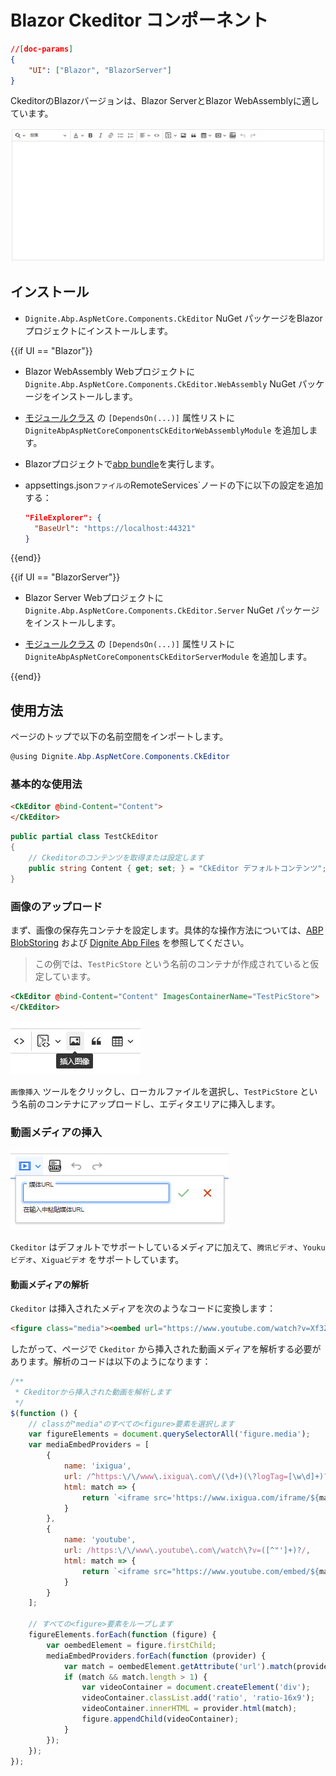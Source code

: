 # Blazor Ckeditor コンポーネント

``` json
//[doc-params]
{
    "UI": ["Blazor", "BlazorServer"]
}
```

CkeditorのBlazorバージョンは、Blazor ServerとBlazor WebAssemblyに適しています。

![Blazor Ckeditor コンポーネント](images/ckeditor.jpg)

## インストール

* `Dignite.Abp.AspNetCore.Components.CkEditor` NuGet パッケージをBlazorプロジェクトにインストールします。

{{if UI == "Blazor"}}

* Blazor WebAssembly Webプロジェクトに`Dignite.Abp.AspNetCore.Components.CkEditor.WebAssembly` NuGet パッケージをインストールします。

* [モジュールクラス](https://docs.abp.io/en/abp/latest/Module-Development-Basics) の `[DependsOn(...)]` 属性リストに `DigniteAbpAspNetCoreComponentsCkEditorWebAssemblyModule` を追加します。

* Blazorプロジェクトで[abp bundle](https://docs.abp.io/en/abp/latest/CLI#bundle)を実行します。

* appsettings.json`ファイルの`RemoteServices`ノードの下に以下の設定を追加する：
  
  ``` json
  "FileExplorer": {
    "BaseUrl": "https://localhost:44321"
  }
  ```

{{end}}

{{if UI == "BlazorServer"}}

* Blazor Server Webプロジェクトに`Dignite.Abp.AspNetCore.Components.CkEditor.Server` NuGet パッケージをインストールします。

* [モジュールクラス](https://docs.abp.io/en/abp/latest/Module-Development-Basics) の `[DependsOn(...)]` 属性リストに `DigniteAbpAspNetCoreComponentsCkEditorServerModule` を追加します。

{{end}}

## 使用方法

ページのトップで以下の名前空間をインポートします。

```csharp
@using Dignite.Abp.AspNetCore.Components.CkEditor
```

### 基本的な使用法

```html
<CkEditor @bind-Content="Content">
</CkEditor>
```

```csharp
public partial class TestCkEditor
{
    // Ckeditorのコンテンツを取得または設定します
    public string Content { get; set; } = "CkEditor デフォルトコンテンツ";
}
```

### 画像のアップロード

まず、画像の保存先コンテナを設定します。具体的な操作方法については、[ABP BlobStoring](https://docs.abp.io/zh-Hans/abp/latest/Blob-Storing) および [Dignite Abp Files](Files.md) を参照してください。

> この例では、`TestPicStore` という名前のコンテナが作成されていると仮定しています。

```html
<CkEditor @bind-Content="Content" ImagesContainerName="TestPicStore">
</CkEditor>
```

![Blazor Ckeditor 画像のアップロード](images/ckeditor-insert-pic.jpg)

`画像挿入` ツールをクリックし、ローカルファイルを選択し、`TestPicStore` という名前のコンテナにアップロードし、エディタエリアに挿入します。

### 動画メディアの挿入

![Blazor Ckeditor 動画メディアの挿入](images/ckeditor-insert-media.jpg)

`Ckeditor` はデフォルトでサポートしているメディアに加えて、`腾讯ビデオ`、`Youkuビデオ`、`Xiguaビデオ` をサポートしています。

#### 動画メディアの解析

`Ckeditor` は挿入されたメディアを次のようなコードに変換します：

```html
<figure class="media"><oembed url="https://www.youtube.com/watch?v=Xf3ZUfESLeo"></oembed></figure>
```

したがって、ページで `Ckeditor` から挿入された動画メディアを解析する必要があります。解析のコードは以下のようになります：

```javascript
/**
 * Ckeditorから挿入された動画を解析します
 */
$(function () {
    // classが"media"のすべての<figure>要素を選択します
    var figureElements = document.querySelectorAll('figure.media');
    var mediaEmbedProviders = [
        {
            name: 'ixigua',
            url: /^https:\/\/www\.ixigua\.com\/(\d+)(\?logTag=[\w\d]+)?/,
            html: match => {
                return `<iframe src='https://www.ixigua.com/iframe/${match[1]}?autoplay=0' title="Ixigua video player" allowFullScreen></iframe>`;
            }
        },
        {
            name: 'youtube',
            url: /https:\/\/www\.youtube\.com\/watch\?v=([^"']+)?/,
            html: match => {
                return `<iframe src="https://www.youtube.com/embed/${match[1]}" title="YouTube video player" allow="accelerometer; autoplay; clipboard-write; encrypted-media; gyroscope; picture-in-picture; web-share" allowfullscreen></iframe>`;
            }
        }
    ];

    // すべての<figure>要素をループします
    figureElements.forEach(function (figure) {
        var oembedElement = figure.firstChild;
        mediaEmbedProviders.forEach(function (provider) {
            var match = oembedElement.getAttribute('url').match(provider.url);
            if (match && match.length > 1) {
                var videoContainer = document.createElement('div');
                videoContainer.classList.add('ratio', 'ratio-16x9');
                videoContainer.innerHTML = provider.html(match);
                figure.appendChild(videoContainer);
            }
        });
    });
});
```
